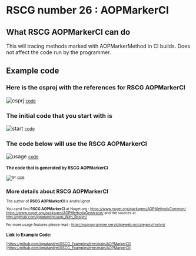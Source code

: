 
# RSCG number 26 : AOPMarkerCI 


## What RSCG AOPMarkerCI can do

This will tracing methods marked with AOPMarkerMethod in CI builds. Does not affect the code run by the programmer.

## Example code 

### Here is the csproj with the references for RSCG AOPMarkerCI

![csprj](http://ignatandrei.github.io/RSCG_Examples/images/AOPMarkerCI/The.csproj.png)
<small>
[code](http://ignatandrei.github.io/RSCG_Examples/images/AOPMarkerCI/The.csproj)
</small>


### The initial code that you start with is 


![start](http://ignatandrei.github.io/RSCG_Examples/images/AOPMarkerCI/ExistingCode.cs.png)
<small>
[code](http://ignatandrei.github.io/RSCG_Examples/images/AOPMarkerCI/ExistingCode.cs)
</small>

### The code below will use the RSCG AOPMarkerCI 

![usage](http://ignatandrei.github.io/RSCG_Examples/images/AOPMarkerCI/Usage.cs.png)
<small>
[code](http://ignatandrei.github.io/RSCG_Examples/images/AOPMarkerCI/Usage.cs)
<small>


###  The code that is generated by RSCG AOPMarkerCI

![gc](http://ignatandrei.github.io/RSCG_Examples/images/AOPMarkerCI/GeneratedCode.cs.png)
<small>
[code](http://ignatandrei.github.io/RSCG_Examples/images/AOPMarkerCI/GeneratedCode.cs)
</small>


## More details about RSCG AOPMarkerCI

The author of **RSCG AOPMarkerCI** is *Andrei Ignat*

You cand find **RSCG AOPMarkerCI** at Nuget.org :    https://www.nuget.org/packages/AOPMethodsCommon/
    https://www.nuget.org/packages/AOPMethodsGenerator/
and the sources at http://github.com/ignatandrei/aop_With_Roslyn/

For more usage features please read : http://msprogrammer.serviciipeweb.ro/category/roslyn/ 


### Link to Example Code: 

[https://github.com/ignatandrei/RSCG_Examples/tree/main/AOPMarkerCI](https://github.com/ignatandrei/RSCG_Examples/tree/main/AOPMarkerCI)





